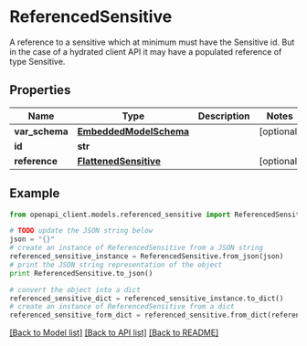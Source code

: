 # ReferencedSensitive

A reference to a sensitive which at minimum must have the Sensitive id. But in the case of a hydrated client API it may have a populated reference of type Sensitive.

## Properties
Name | Type | Description | Notes
------------ | ------------- | ------------- | -------------
**var_schema** | [**EmbeddedModelSchema**](EmbeddedModelSchema.md) |  | [optional] 
**id** | **str** |  | 
**reference** | [**FlattenedSensitive**](FlattenedSensitive.md) |  | [optional] 

## Example

```python
from openapi_client.models.referenced_sensitive import ReferencedSensitive

# TODO update the JSON string below
json = "{}"
# create an instance of ReferencedSensitive from a JSON string
referenced_sensitive_instance = ReferencedSensitive.from_json(json)
# print the JSON string representation of the object
print ReferencedSensitive.to_json()

# convert the object into a dict
referenced_sensitive_dict = referenced_sensitive_instance.to_dict()
# create an instance of ReferencedSensitive from a dict
referenced_sensitive_form_dict = referenced_sensitive.from_dict(referenced_sensitive_dict)
```
[[Back to Model list]](../README.md#documentation-for-models) [[Back to API list]](../README.md#documentation-for-api-endpoints) [[Back to README]](../README.md)


